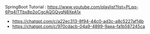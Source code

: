 SpringBoot Tutorial : https://www.youtube.com/playlist?list=PLqq-6Pq4lTTbx8p2oCgcAQGQyqN8XeA1x
- https://chatgpt.com/c/a22ec313-8f94-44c0-ad3c-a8c5227af14b
- https://chatgpt.com/c/970cdacb-04a9-4899-9aea-fa1b587245ca
